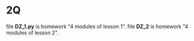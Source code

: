 # 2Q
file **DZ_1.py** is homework "4 modules of lesson 1".  file **DZ_2** is homework "4 modules of lesson 2".
